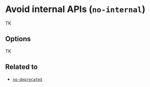 # Avoid internal APIs (`no-internal`)

TK

## Options

TK

## Related to

- [`no-deprecated`](./no-deprecated.md)